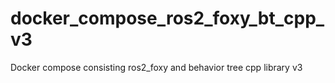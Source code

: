 # docker_compose_ros2_foxy_bt_cpp_v3
Docker compose consisting ros2_foxy and behavior tree cpp library v3
